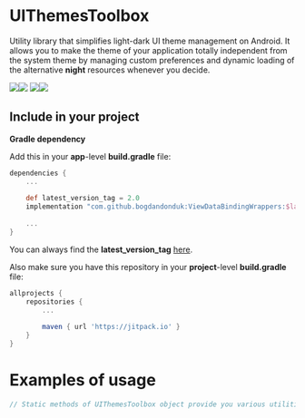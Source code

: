 

# UIThemesToolbox

  Utility library that simplifies light-dark UI theme management on Android. It allows you to make the theme of your application totally independent from the system theme by managing custom preferences and dynamic loading of the alternative **night** resources whenever you decide.
  
  ![](https://github.com/bogdandonduk/UIThemesToolbox/blob/master/device-2021-09-13-001700.png)![](https://github.com/bogdandonduk/UIThemesToolbox/blob/master/device-2021-09-13-133728.png)
![](https://github.com/bogdandonduk/UIThemesToolbox/blob/master/PicsArt_09-13-01.32.32.png)![](https://github.com/bogdandonduk/UIThemesToolbox/blob/master/PicsArt_09-13-01.33.26.png)
## Include in your project  
**Gradle dependency**  
  
Add this in your **app**-level **build.gradle** file:  
```groovy
dependencies {  
	...  
  
	def latest_version_tag = 2.0
	implementation "com.github.bogdandonduk:ViewDataBindingWrappers:$latest_version_tag"  
  
	...  
}  
```  
You can always find the **latest_version_tag** [here](https://github.com/bogdandonduk/UIThemesToolbox/releases).  
  
Also make sure you have this repository in your **project**-level **build.gradle** file:  
```groovy  
allprojects {  
	repositories {  
		...  
  
		maven { url 'https://jitpack.io' }  
	}  
}  
```  

# Examples of usage
```kotlin 
// Static methods of UIThemesToolbox object provide you various utilities for theme management

```
